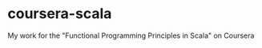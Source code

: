 coursera-scala
==============

My work for the "Functional Programming Principles in Scala" on Coursera
